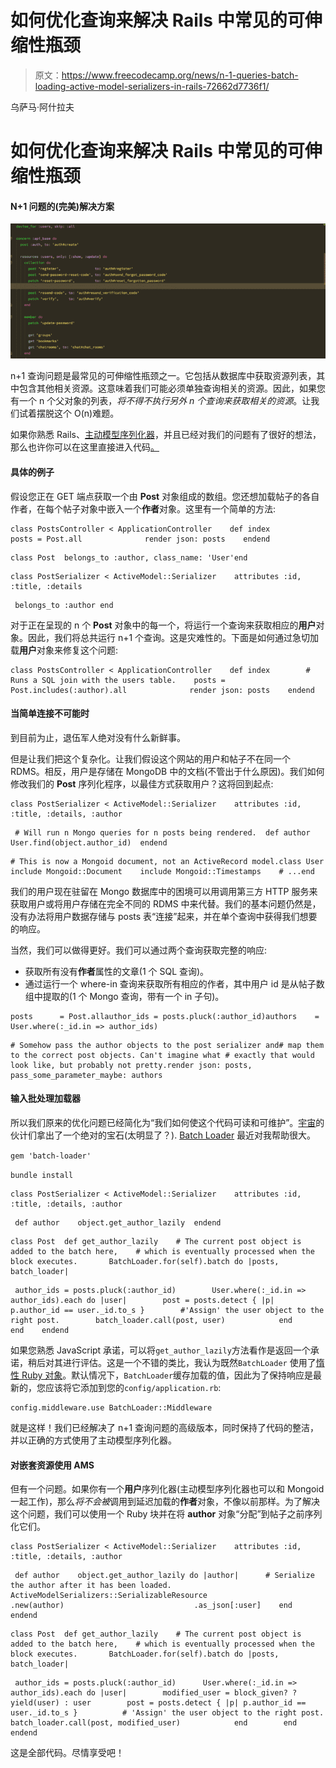# 如何优化查询来解决 Rails 中常见的可伸缩性瓶颈

> 原文：<https://www.freecodecamp.org/news/n-1-queries-batch-loading-active-model-serializers-in-rails-72662d7736f1/>

乌萨马·阿什拉夫

# 如何优化查询来解决 Rails 中常见的可伸缩性瓶颈

#### N+1 问题的(完美)解决方案

![Csu1xKKjVyRarXO3zKOQi-PwvPuR750NjwYt](img/4c8b6c4240e03721b087a8f85b6d1702.png)

n+1 查询问题是最常见的可伸缩性瓶颈之一。它包括从数据库中获取资源列表，其中包含其他相关资源。这意味着我们可能必须单独查询相关的资源。因此，如果您有一个 n 个父对象的列表，*将不得不执行另外 n 个查询来获取相关的资源*。让我们试着摆脱这个 O(n)难题。

如果你熟悉 Rails、[主动模型序列化器](https://github.com/rails-api/active_model_serializers)，并且已经对我们的问题有了很好的想法，那么也许你可以在这里直接进入代码[。](https://gist.github.com/UsamaAshraf/95b0c8d0d64ee193148342a931c0a423)

#### 具体的例子

假设您正在 GET 端点获取一个由 **Post** 对象组成的数组。您还想加载帖子的各自作者，在每个帖子对象中嵌入一个**作者**对象。这里有一个简单的方法:

```
class PostsController < ApplicationController    def index        posts = Post.all              render json: posts    endend
```

```
class Post  belongs_to :author, class_name: 'User'end
```

```
class PostSerializer < ActiveModel::Serializer    attributes :id, :title, :details
```

```
 belongs_to :author end
```

对于正在呈现的 n 个 **Post** 对象中的每一个，将运行一个查询来获取相应的**用户**对象。因此，我们将总共运行 n+1 个查询。这是灾难性的。下面是如何通过急切加载**用户**对象来修复这个问题:

```
class PostsController < ApplicationController    def index        # Runs a SQL join with the users table.    posts = Post.includes(:author).all              render json: posts    endend
```

#### 当简单连接不可能时

到目前为止，退伍军人绝对没有什么新鲜事。

但是让我们把这个复杂化。让我们假设这个网站的用户和帖子不在同一个 RDMS。相反，用户是存储在 MongoDB 中的文档(不管出于什么原因)。我们如何修改我们的 **Post** 序列化程序，以最佳方式获取用户？这将回到起点:

```
class PostSerializer < ActiveModel::Serializer    attributes :id, :title, :details, :author
```

```
 # Will run n Mongo queries for n posts being rendered.  def author    User.find(object.author_id)  endend
```

```
# This is now a Mongoid document, not an ActiveRecord model.class User    include Mongoid::Document    include Mongoid::Timestamps    # ...end
```

我们的用户现在驻留在 Mongo 数据库中的困境可以用调用第三方 HTTP 服务来获取用户或将用户存储在完全不同的 RDMS 中来代替。我们的基本问题仍然是，没有办法将用户数据存储与 posts 表“连接”起来，并在单个查询中获得我们想要的响应。

当然，我们可以做得更好。我们可以通过两个查询获取完整的响应:

*   获取所有没有**作者**属性的文章(1 个 SQL 查询)。
*   通过运行一个 where-in 查询来获取所有相应的作者，其中用户 id 是从帖子数组中提取的(1 个 Mongo 查询，带有一个 in 子句)。

```
posts      = Post.allauthor_ids = posts.pluck(:author_id)authors    = User.where(:_id.in => author_ids)
```

```
# Somehow pass the author objects to the post serializer and# map them to the correct post objects. Can't imagine what # exactly that would look like, but probably not pretty.render json: posts, pass_some_parameter_maybe: authors
```

#### 输入批处理加载器

所以我们原来的优化问题已经简化为“我们如何使这个代码可读和可维护”。[宇宙](https://www.universe.com/about)的伙计们拿出了一个绝对的宝石(太明显了？). [Batch Loader](https://github.com/exAspArk/batch-loader) 最近对我帮助很大。

`gem 'batch-loader'`

`bundle install`

```
class PostSerializer < ActiveModel::Serializer    attributes :id, :title, :details, :author
```

```
 def author    object.get_author_lazily  endend
```

```
class Post  def get_author_lazily    # The current post object is added to the batch here,    # which is eventually processed when the block executes.       BatchLoader.for(self).batch do |posts, batch_loader| 
```

```
 author_ids = posts.pluck(:author_id)        User.where(:_id.in => author_ids).each do |user|        post = posts.detect { |p| p.author_id == user._id.to_s }        #'Assign' the user object to the right post.        batch_loader.call(post, user)            end        end    endend
```

如果您熟悉 JavaScript 承诺，可以将`get_author_lazily`方法看作是返回一个承诺，稍后对其进行评估。这是一个不错的类比，我认为既然`BatchLoader` 使用了[惰性 Ruby 对象](https://ruby-doc.org/core-2.4.1/Enumerable.html#method-i-lazy)。默认情况下，`BatchLoader`缓存加载的值，因此为了保持响应是最新的，您应该将它添加到您的`config/application.rb`:

```
config.middleware.use BatchLoader::Middleware
```

就是这样！我们已经解决了 n+1 查询问题的高级版本，同时保持了代码的整洁，并以正确的方式使用了主动模型序列化器。

#### 对嵌套资源使用 AMS

但有一个问题。如果你有一个**用户**序列化器(主动模型序列化器也可以和 Mongoid 一起工作)，那么*将不会被*调用到延迟加载的**作者**对象，不像以前那样。为了解决这个问题，我们可以使用一个 Ruby 块并在将 **author** 对象“分配”到帖子之前序列化它们。

```
class PostSerializer < ActiveModel::Serializer    attributes :id, :title, :details, :author
```

```
 def author    object.get_author_lazily do |author|      # Serialize the author after it has been loaded.           ActiveModelSerializers::SerializableResource                             .new(author)                             .as_json[:user]    end  endend
```

```
class Post  def get_author_lazily    # The current post object is added to the batch here,    # which is eventually processed when the block executes.       BatchLoader.for(self).batch do |posts, batch_loader|
```

```
 author_ids = posts.pluck(:author_id)      User.where(:_id.in => author_ids).each do |user|        modified_user = block_given? ? yield(user) : user        post = posts.detect { |p| p.author_id == user._id.to_s }          # 'Assign' the user object to the right post.        batch_loader.call(post, modified_user)            end        end    endend
```

这是全部代码。尽情享受吧！